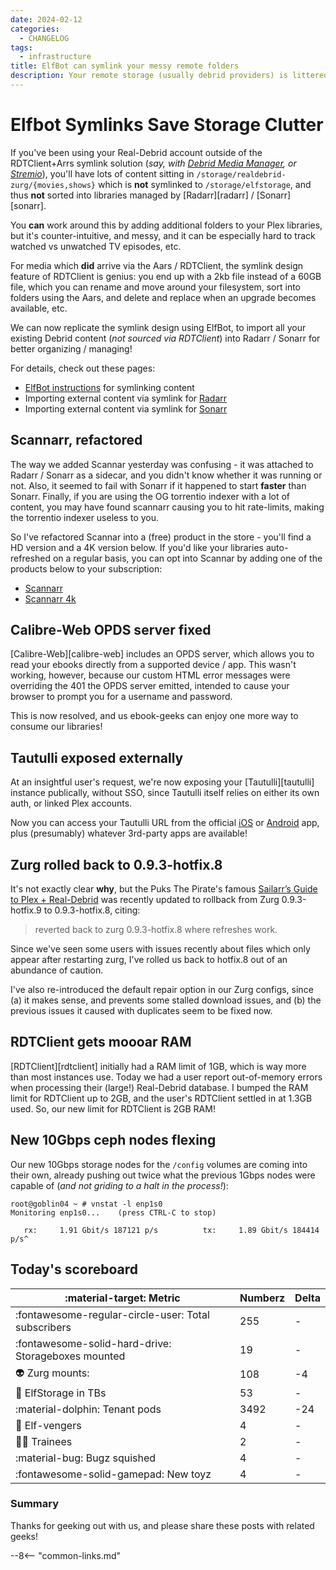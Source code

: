 ```yaml
---
date: 2024-02-12
categories:
  - CHANGELOG
tags:
  - infrastructure
title: ElfBot can symlink your messy remote folders
description: Your remote storage (usually debrid providers) is littered with content, all mostly unsorted, weirdly-named, and hard to play in Plex. ElfBot can now symlink these for you so that the Aars can import them and sort them beautifully for Plex to scan!
---
```


# Elfbot Symlinks Save Storage Clutter

If you've been using your Real-Debrid account outside of the RDTClient+Arrs symlink solution (*say, with [Debrid Media Manager](https://debridmediamanager.com), or [Stremio](https://elfhosted.com/guides/media/stream-from-real-debrid-with-self-hosted-torrentio/)*), you'll have lots of content sitting in `/storage/realdebrid-zurg/{movies,shows}` which is **not** symlinked to `/storage/elfstorage`, and thus **not** sorted into libraries managed by [Radarr][radarr] / [Sonarr][sonarr].

You **can** work around this by adding additional folders to your Plex libraries, but it's counter-intuitive, and messy, and it can be especially hard to track watched vs unwatched TV episodes, etc.

For media which **did** arrive via the Aars / RDTClient, the symlink design feature of RDTClient is genius:  you end up with a 2kb file instead of a 60GB file, which you can rename and move around your filesystem, sort into folders using the Aars, and delete and replace when an upgrade becomes available, etc.

We can now replicate the symlink design using ElfBot, to import all your existing Debrid content (*not sourced via RDTClient*) into Radarr / Sonarr for better organizing / managing!

For details, check out these pages:

<!-- more -->

* [ElfBot instructions](/app/elfbot/#how-to-import-symlinks) for symlinking content
* Importing external content via symlink for [Radarr](/app/radarr/#import-existing-remote-media)
* Importing external content via symlink for [Sonarr](/app/sonarr/#import-existing-remote-media)

## Scannarr, refactored

The way we added Scannar yesterday was confusing - it was attached to Radarr / Sonarr as a sidecar, and you didn't know whether it was running or not. Also, it seemed to fail with Sonarr if it happened to start **faster** than Sonarr. Finally, if you are using the OG torrentio indexer with a lot of content, you may have found scannarr causing you to hit rate-limits, making the torrentio indexer useless to you.

So I've refactored Scannar into a (free) product in the store - you'll find a HD version and a 4K version below. If you'd like your libraries auto-refreshed on a regular basis, you can opt into Scannar by adding one of the products below to your subscription:

* [Scannarr](https://store.elfhosted.com/product/scannarr)
* [Scannarr 4k](https://store.elfhosted.com/product/scannarr-4k)

## Calibre-Web OPDS server fixed

[Calibre-Web][calibre-web] includes an OPDS server, which allows you to read your ebooks directly from a supported device / app. This wasn't working, however, because our custom HTML error messages were overriding the 401 the OPDS server emitted, intended to cause your browser to prompt you for a username and password.

This is now resolved, and us ebook-geeks can enjoy one more way to consume our libraries!

## Tautulli exposed externally

At an insightful user's request, we're now exposing your [Tautulli][tautulli] instance publically, without SSO, since Tautulli itself relies on either its own auth, or linked Plex accounts. 

Now you can access your Tautulli URL from the official [iOS](https://apps.apple.com/us/app/tautulli-remote/id1570909086) or [Android](https://play.google.com/store/apps/details?id=com.tautulli.tautulli_remote) app, plus (presumably) whatever 3rd-party apps are available!

## Zurg rolled back to 0.9.3-hotfix.8

It's not exactly clear **why**, but the Puks The Pirate's famous [Sailarr’s Guide to Plex + Real-Debrid](https://puksthepirate.notion.site/puksthepirate/eebe27d130fa400c8a0536cab9d46eb3?v=0cf094af30854b628e47ec17010725a5) was recently updated to rollback from Zurg 0.9.3-hotfix.9 to 0.9.3-hotfix.8, citing:

> reverted back to zurg 0.9.3-hotfix.8 where refreshes work.

Since we've seen some users with issues recently about files which only appear after restarting zurg, I've rolled us back to hotfix.8 out of an abundance of caution.

I've also re-introduced the default repair option in our Zurg configs, since (a) it makes sense, and prevents some stalled download issues, and (b) the previous issues it caused with duplicates seem to be fixed now.

## RDTClient gets moooar RAM

[RDTClient][rdtclient] initially had a RAM limit of 1GB, which is way more than most instances use. Today we had a user report out-of-memory errors when processing their (large!) Real-Debrid database. I bumped the RAM limit for RDTClient up to 2GB, and the user's RDTClient settled in at 1.3GB used. So, our new limit for RDTClient is 2GB RAM!

## New 10Gbps ceph nodes flexing

Our new 10Gbps storage nodes for the `/config` volumes are coming into their own, already pushing out twice what the  previous 1Gbps nodes were capable of (*and not griding to a halt in the process!*):

```
root@goblin04 ~ # vnstat -l enp1s0
Monitoring enp1s0...    (press CTRL-C to stop)

   rx:     1.91 Gbit/s 187121 p/s          tx:     1.89 Gbit/s 184414 p/s^
```

## Today's scoreboard

:material-target: Metric | Numberz | Delta
---------|----------|----------
:fontawesome-regular-circle-user: Total subscribers | 255 | -
:fontawesome-solid-hard-drive: Storageboxes mounted | 19 | -
:alien: Zurg mounts: | 108 | -4
:floppy_disk: ElfStorage in TBs | 53 | -
:material-dolphin: Tenant pods | 3492 | -24
:superhero: Elf-vengers | 4 | -
:student: Trainees | 2 | -
:material-bug: Bugz squished | 4 | -
:fontawesome-solid-gamepad: New toyz | 4 | -

### Summary

Thanks for geeking out with us, and please share these posts with related geeks!

--8<-- "common-links.md"